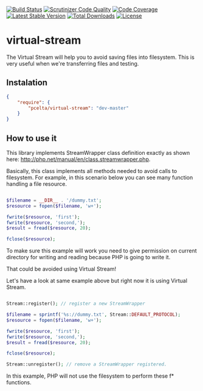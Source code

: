 [![Build Status](https://img.shields.io/travis/pcelta/virtual-stream/master.svg?style=flat-square)](https://travis-ci.org/pcelta/virtual-stream)
[![Scrutinizer Code Quality](https://img.shields.io/scrutinizer/g/pcelta/virtual-stream/master.svg?style=flat-square)](https://scrutinizer-ci.com/g/pcelta/virtual-stream/?branch=master)
[![Code Coverage](https://img.shields.io/scrutinizer/coverage/g/pcelta/virtual-stream/master.svg?style=flat-square)](https://scrutinizer-ci.com/g/pcelta/virtual-stream/?branch=master)
[![Latest Stable Version](https://img.shields.io/packagist/v/pcelta/virtual-stream.svg?style=flat-square)](https://packagist.org/packages/pcelta/virtual-stream)
[![Total Downloads](https://img.shields.io/packagist/dt/pcelta/virtual-stream.svg?style=flat-square)](https://packagist.org/packages/pcelta/virtual-stream)
[![License](https://img.shields.io/packagist/l/pcelta/virtual-stream.svg?style=flat-square)](https://packagist.org/packages/pcelta/virtual-stream)

# virtual-stream
The Virtual Stream will help you to avoid saving files into filesystem. This is very useful when we're transferring files and testing. 

## Instalation

```json
{
    "require": {
        "pcelta/virtual-stream": "dev-master"
    }
}
```


## How to use it
This library implements StreamWrapper class definition exactly as shown here: http://php.net/manual/en/class.streamwrapper.php.

Basically, this class implements all methods needed to avoid calls to filesystem. For example, in this scenario below
you can see many function handling a file resource. 

```php

$filename = __DIR__ . '/dummy.txt';
$resource = fopen($filename, 'w+');

fwrite($resource, 'first');
fwrite($resource, 'second,');
$result = fread($resource, 20);

fclose($resource);

```
To make sure this example will work you need to give permission on current directory for writing and reading 
because PHP is going to write it.

That could be avoided using Virtual Stream!

Let's have a look at same example above but right now it is using Virtual Stream.

```php

Stream::register(); // register a new StreamWrapper

$filename = sprintf('%s://dummy.txt', Stream::DEFAULT_PROTOCOL);
$resource = fopen($filename, 'w+');

fwrite($resource, 'first');
fwrite($resource, 'second,');
$result = fread($resource, 20);

fclose($resource);

Stream::unregister(); // remove a StreamWrapper registered.

```

In this example, PHP will not use the filesystem to perform these f* functions.